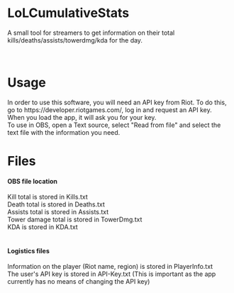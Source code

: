# LoLCumulativeStats
A small tool for streamers to get information on their total kills/deaths/assists/towerdmg/kda for the day.

<br>
<h1>Usage</h1>
In order to use this software, you will need an API key from Riot. To do this, go to https://developer.riotgames.com/, log in and request an API key. 
<br>
When you load the app, it will ask you for your key.
<br>
To use in OBS, open a Text source, select "Read from file" and select the text file with the information you need.

<br>
<h1>Files</h1>
<h4>OBS file location</h4>
Kill total is stored in Kills.txt<br>
Death total is stored in Deaths.txt<br>
Assists total is stored in Assists.txt<br>
Tower damage total is stored in TowerDmg.txt<br>
KDA is stored in KDA.txt<br>
<br>
<h4>Logistics files</h4>
Information on the player (Riot name, region) is stored in PlayerInfo.txt<br>
The user's API key is stored in API-Key.txt (This is important as the app currently has no means of changing the API key)<br>
